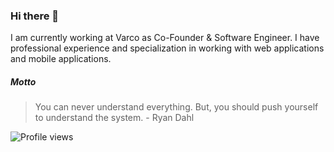 ### Hi there 👋

I am currently working at Varco as Co-Founder & Software Engineer. I have professional experience and specialization in working with web applications and mobile applications.

##### Motto
> You can never understand everything. But, you should push yourself to understand the system. - Ryan Dahl

![Profile views](https://pxhlhrljb3.execute-api.eu-central-1.amazonaws.com/dev/count?v)
